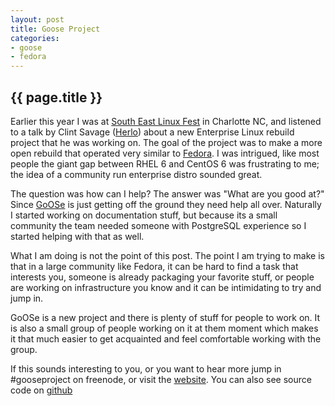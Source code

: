 ```yaml
---
layout: post
title: Goose Project 
categories: 
- goose
- fedora
---
```


{{ page.title }}
----------------
Earlier this year I was at [South East Linux Fest][1] in Charlotte NC, and listened to a talk by Clint Savage ([Herlo][2]) about a new Enterprise Linux rebuild project that he was working on. The goal of the project was to make a more open rebuild that operated very similar to [Fedora][3]. I was intrigued, like most people the giant gap between RHEL 6 and CentOS 6 was frustrating to me; the idea of a community run enterprise distro sounded great.

The question was how can I help? The answer was "What are you good at?" Since [GoOSe][goose] is just getting off the ground they need help all over. Naturally I started working on documentation stuff, but because its a small community the team needed someone with PostgreSQL experience so I started helping with that as well.

What I am doing is not the point of this post. The point I am trying to make is that in a large community like Fedora, it can be hard to find a task that interests you, someone is already packaging your favorite stuff, or people are working on infrastructure you know and it can be intimidating to try and jump in.

GoOSe is a new project and there is plenty of stuff for people to work on. It is also a small group of people working on it at them moment which makes it that much easier to get acquainted and feel comfortable working with the group.

If this sounds interesting to you, or you want to hear more jump in #gooseproject on freenode, or visit the [website][goose]. You can also see source code on [github][4]

[1]: http://www.southeastlinuxfest.org/
[2]: http://herlo.org
[3]: http://fedoraproject.org
[4]: http://github.com/gooseproject
[goose]: http://gooseproject.org
